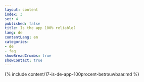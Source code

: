 ```yaml
---
layout: content
index: 3
set: 4
published: false
title: Is the app 100% reliable?
lang: de
contentLang: en
categories:
- de
- faq
showBreadCrumbs: true
showContact: true
---
```

{% include content/17-is-de-app-100procent-betrouwbaar.md %}
